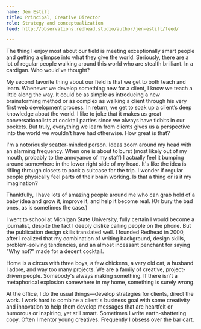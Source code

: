 ```yaml
---
name: Jen Estill
title: Principal, Creative Director
role: Strategy and conceptualization
feed: http://observations.redhead.studio/author/jen-estill/feed/

---
```


The thing I enjoy most about our field is meeting exceptionally smart people and
getting a glimpse into what they give the world. Seriously, there are a lot of
regular people walking around this world who are stealth brilliant. In a
cardigan. Who would've thought?

My second favorite thing about our field is that we get to both teach and learn.
Whenever we develop something new for a client, I know we teach a little along
the way. It could be as simple as introducing a new brainstorming method or as
complex as walking a client through his very first web development process. In
return, we get to soak up a client’s deep knowledge about the world. I like to
joke that it makes us great conversationalists at cocktail parties since we
always have tidbits in our pockets. But truly, everything we learn from clients
gives us a perspective into the world we wouldn’t have had otherwise. How great
is that?

I'm a notoriously scatter-minded person. Ideas zoom around my head with an
alarming frequency. When one is about to burst (most likely out of my mouth,
probably to the annoyance of my staff) I actually feel it bumping around
somewhere in the lower right side of my head. It's like the idea is rifling
through closets to pack a suitcase for the trip. I wonder if regular people
physically feel parts of their brain working. Is that a thing or is it my
imagination?

Thankfully, I have lots of amazing people around me who can grab hold of a baby
idea and grow it, improve it, and help it become real. (Or bury the bad ones, as
is sometimes the case.)

I went to school at Michigan State University, fully certain I would become a
journalist, despite the fact I deeply dislike calling people on the phone. But
the publication design skills translated well. I founded Redhead in 2000, after
I realized that my combination of writing background, design skills,
problem-solving tendencies, and an almost incessant penchant for saying "Why
not?" made for a decent cocktail.

Home is a circus with three boys, a few chickens, a very old cat, a husband I
adore, and way too many projects. We are a family of creative, project-driven
people. Somebody's always making something. If there isn't a metaphorical
explosion somewhere in my home, something is surely wrong.

At the office, I do the usual things—develop strategies for clients, direct the
work. I work hard to combine a client's business goal with some creativity and
innovation to help them develop messages that are heartfelt or humorous or
inspiring, yet still smart. Sometimes I write earth-shattering copy. Often I
mentor young creatives. Frequently I obsess over the bar cart.

